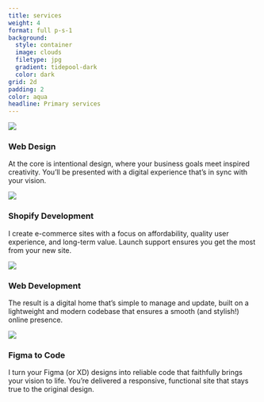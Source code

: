 ```yaml
---
title: services
weight: 4
format: full p-s-1
background: 
  style: container
  image: clouds
  filetype: jpg
  gradient: tidepool-dark
  color: dark
grid: 2d
padding: 2
color: aqua
headline: Primary services
---
```


<div class="card scheme-light col-1-2 row-start-1 row-end-2 scroll-reveal">
  <div class="card-header">
    <img src="{{ site.baseurl }}/assets/images/icon01.png" class="card-icon" loading="lazy">
    <h3 class="card-title">Web Design</h3>
  </div>
  <div class="card-body">
    <p class="text-mono">At the core is intentional design, where your business goals meet inspired creativity. You’ll be presented with a digital experience that’s in sync with your vision.</p>
  </div>
</div>
<div class="card scheme-light col-2-2 row-start-1 row-end-2 scroll-reveal">
  <div class="card-header">
    <img src="{{ site.baseurl }}/assets/images/icon02.png" class="card-icon" loading="lazy">
    <h3 class="card-title">Shopify Development</h3>
  </div>
  <div class="card-body">
    <p class="text-mono">I create e-commerce sites with a focus on affordability, quality user experience, and long-term value. Launch support ensures you get the most from your new site.</p>
  </div>
</div>
<div class="card scheme-light col-1-2 row-start-2 row-end-3 scroll-reveal">
  <div class="card-header">
    <img src="{{ site.baseurl }}/assets/images/icon03.png" class="card-icon" loading="lazy">
    <h3 class="card-title">Web Development</h3>
  </div>
  <div class="card-body">
    <p class="text-mono">The result is a digital home that’s simple to manage and update, built on a lightweight and modern codebase that ensures a smooth (and stylish!) online presence.</p>
  </div>
</div>
<div class="card scheme-light col-2-2 row-start-2 row-end-3 scroll-reveal">
  <div class="card-header">
    <img src="{{ site.baseurl }}/assets/images/icon04.png" class="card-icon" loading="lazy">
    <h3 class="card-title">Figma to Code</h3>
  </div>
  <div class="card-body">
    <p class="text-mono">I turn your Figma (or XD) designs into reliable code that faithfully brings your vision to life. You’re delivered a responsive, functional site that stays true to the original design.</p>
  </div>
</div>